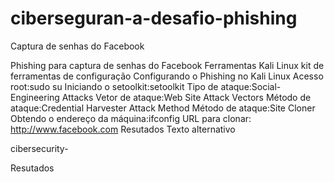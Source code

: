 # ciberseguran-a-desafio-phishing
Captura de senhas do Facebook

Phishing para captura de senhas do Facebook
Ferramentas
Kali Linux
kit de ferramentas de configuração
Configurando o Phishing no Kali Linux
Acesso root:sudo su
Iniciando o setoolkit:setoolkit
Tipo de ataque:Social-Engineering Attacks
Vetor de ataque:Web Site Attack Vectors
Método de ataque:Credential Harvester Attack Method 
Método de ataque:Site Cloner
Obtendo o endereço da máquina:ifconfig
URL para clonar: http://www.facebook.com
Resutados
Texto alternativo

cibersecurity-

Resutados
